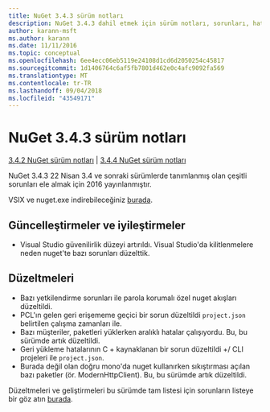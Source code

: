 ```yaml
---
title: NuGet 3.4.3 sürüm notları
description: NuGet 3.4.3 dahil etmek için sürüm notları, sorunları, hata düzeltmeleri, eklenen özellikler ve dcr bilinir.
author: karann-msft
ms.author: karann
ms.date: 11/11/2016
ms.topic: conceptual
ms.openlocfilehash: 6ee4ecc06eb5119e24108d1cd6d2050254c45817
ms.sourcegitcommit: 1d1406764c6af5fb7801d462e0c4afc9092fa569
ms.translationtype: MT
ms.contentlocale: tr-TR
ms.lasthandoff: 09/04/2018
ms.locfileid: "43549171"
---
```

# <a name="nuget-343-release-notes"></a>NuGet 3.4.3 sürüm notları

[3.4.2 NuGet sürüm notları](../release-notes/nuget-3.4.2.md) | [3.4.4 NuGet sürüm notları](../release-notes/nuget-3.4.4.md)

NuGet 3.4.3 22 Nisan 3.4 ve sonraki sürümlerde tanımlanmış olan çeşitli sorunları ele almak için 2016 yayınlanmıştır.

VSIX ve nuget.exe indirebileceğiniz [burada](https://dist.nuget.org/index.html).

## <a name="updates-and-improvements"></a>Güncelleştirmeler ve iyileştirmeler

* Visual Studio güvenilirlik düzeyi artırıldı. Visual Studio'da kilitlenmelere neden nuget'te bazı sorunları düzelttik.

## <a name="fixes"></a>Düzeltmeleri

* Bazı yetkilendirme sorunları ile parola korumalı özel nuget akışları düzeltildi.
* PCL'ın gelen geri erişememe geçici bir sorun düzeltildi `project.json` belirtilen çalışma zamanları ile.
* Bazı müşteriler, paketleri yüklerken aralıklı hatalar çalışıyordu. Bu, bu sürümde artık düzeltildi.
* Geri yükleme hatalarının C + kaynaklanan bir sorun düzeltildi +/ CLI projeleri ile `project.json`.
* Burada değil olan doğru mono'da nuget kullanırken sıkıştırması açılan bazı paketler (ör. ModernHttpClient). Bu, bu sürümde artık düzeltildi.

Düzeltmeleri ve geliştirmeleri bu sürümde tam listesi için sorunların listeye bir göz atın [burada](https://github.com/NuGet/Home/issues?q=is%3Aissue+milestone%3A3.4.3+is%3Aclosed).